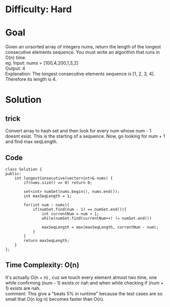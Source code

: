 # Difficulty: Hard
# Goal
Given an unsorted array of integers nums, return the length of the longest consecutive elements sequence.
You must write an algorithm that runs in O(n) time.  
eg. Input: nums = [100,4,200,1,3,2]  
Output: 4  
Explanation: The longest consecutive elements sequence is [1, 2, 3, 4]. Therefore its length is 4.
# Solution
## trick
Convert array to hash set and then look for every num whose num - 1 doesnt exist. This is the starting of a sequence. Now, go looking for num + 1 and find max seqLength.
## Code
```
class Solution {
public:
    int longestConsecutive(vector<int>& nums) {
        if(nums.size() == 0) return 0;
        
        set<int> numSet(nums.begin(), nums.end());
        int maxSeqLength = 1;

        for(int num : nums){
            if(numSet.find(num - 1) == numSet.end()){
                int currentNum = num + 1;
                while(numSet.find(currentNum++) != numSet.end())

                maxSeqLength = max(maxSeqLength, currentNum - num);
            }
        }
        return maxSeqLength;
    }
};
```
## Time Complexity: O(n)
It's actually O(n + n) , cuz we touch every element atmost two time, one while confirming (num - 1) exists or nah and when while checking if (num + 1) exists are nah.  
comment: This give a "beats 5% in runtime" because the test cases are so small that O(n log n) becomes faster than O(n).
